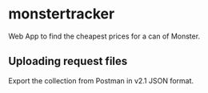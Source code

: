# monstertracker
Web App to find the cheapest prices for a can of Monster.

## Uploading request files
Export the collection from Postman in v2.1 JSON format.
